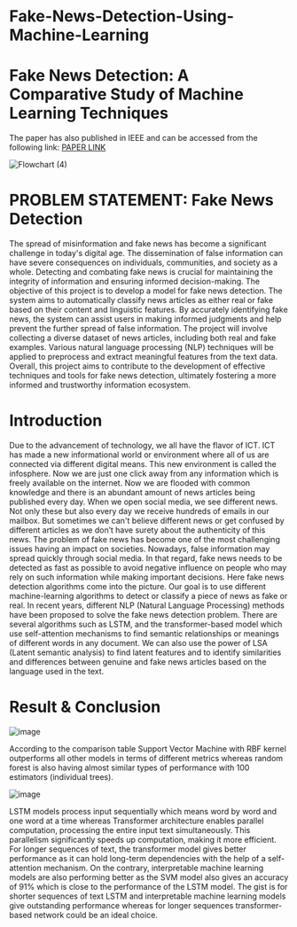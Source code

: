 # Fake-News-Detection-Using-Machine-Learning
# Fake News Detection: A Comparative Study of Machine Learning Techniques
The paper has also published in IEEE and can be accessed from the following link:
[PAPER LINK](https://ieeexplore.ieee.org/document/10450148)

![Flowchart (4)](https://github.com/user-attachments/assets/3022a7af-971e-4a95-a409-008416067847)


# PROBLEM STATEMENT: Fake News Detection
The spread of misinformation and fake news has become a significant challenge in today's digital age. The dissemination of false information can have severe consequences on individuals, communities, and society as a whole. Detecting and combating fake news is crucial for maintaining the integrity of information and ensuring informed decision-making. The objective of this project is to develop a model for fake news detection. The system aims to automatically classify news articles as either real or fake based on their content and linguistic features. By accurately identifying fake news, the system can assist users in making informed judgments and help prevent the further spread of false information. The project will involve collecting a diverse dataset of news articles, including both real and fake examples. Various natural language processing (NLP) techniques will be applied to preprocess and extract meaningful features from the text data. Overall, this project aims to contribute to the development of effective techniques and tools for fake news detection, ultimately fostering a more informed and trustworthy information ecosystem.

# Introduction
Due to the advancement of technology, we all have the flavor of ICT. ICT has made a new informational world or environment where all of us are connected via different digital means. This new environment is called the infosphere. Now we are just one click away from any information which is freely available on the internet. Now we are flooded with common knowledge and there is an abundant amount of news articles being published every day. When we open social media, we see different news. Not only these but also every day we receive hundreds of emails in our mailbox. But sometimes we can't believe different news or get confused by different articles as we don’t have surety about the authenticity of this news. The problem of fake news has become one of the most challenging issues having an impact on societies. Nowadays, false information may spread quickly through social media. In that regard, fake news needs to be detected as fast as possible to avoid negative influence on people who may rely on such information while making important decisions. Here fake news detection algorithms come into the picture. Our goal is to use different machine-learning algorithms to detect or classify a piece of news as fake or real. In recent years, different NLP (Natural Language Processing) methods have been proposed to solve the fake news detection problem. There are several algorithms such as LSTM, and the transformer-based model which use self-attention mechanisms to find semantic relationships or meanings of different words in any document. We can also use the power of LSA (Latent semantic analysis) to find latent features and to identify similarities and differences between genuine and fake news articles based on the language used in the text.

# Result & Conclusion
![image](https://github.com/user-attachments/assets/eab5569a-a7c3-4083-85d6-bed74835cc81)

According to the comparison table Support Vector Machine with RBF kernel outperforms all other models in terms of different metrics whereas random forest is also having almost similar types of performance with 100 estimators (individual trees). 

![image](https://github.com/user-attachments/assets/a7f04e90-29db-4323-9f63-1c137b34881c)

LSTM models process input sequentially which means word by word and one word at a time whereas Transformer architecture enables parallel computation, processing the entire input text simultaneously. This parallelism significantly speeds up computation, making it more efficient. For longer sequences of text, the transformer model gives better performance as it can hold long-term dependencies with the help of a self-attention mechanism. On the contrary, interpretable machine learning models are also performing better as the SVM model also gives an accuracy of 91% which is close to the performance of the LSTM model. The gist is for shorter sequences of text LSTM and interpretable machine learning models give outstanding performance whereas for longer sequences transformer-based network could be an ideal choice.




